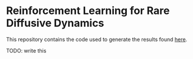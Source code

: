 # **R**einforcement **L**earning for **R**are **D**iffusive Dynamics
 
This repository contains the code used to generate the results found [here](https://arxiv.org/abs/2105.04321).

TODO: write this
